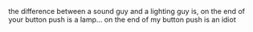 the difference between a sound guy and a lighting guy is, on the end of your button push is a lamp... on the end of my button push is an idiot 